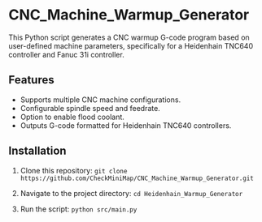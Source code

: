 # CNC_Machine_Warmup_Generator

This Python script generates a CNC warmup G-code program based on user-defined machine parameters, specifically for a Heidenhain TNC640 controller and Fanuc 31i controller.

## Features

- Supports multiple CNC machine configurations.
- Configurable spindle speed and feedrate.
- Option to enable flood coolant.
- Outputs G-code formatted for Heidenhain TNC640 controllers.

## Installation

1. Clone this repository:
```git clone https://github.com/CheckMiniMap/CNC_Machine_Warmup_Generator.git```

2. Navigate to the project directory:
```cd Heidenhain_Warmup_Generator```

3. Run the script:
```python src/main.py```
